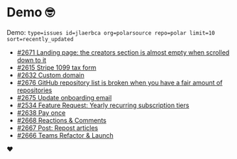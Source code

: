 # Demo 🤓

Demo: `type=issues id=jlaerbca org=polarsource repo=polar limit=10 sort=recently_updated`

<!-- POLAR type=issues id=jlaerbca org=polarsource repo=polar limit=10 sort=recently_updated -->

* [#2671 Landing page: the creators section is almost empty when scrolled down to it](https://github.com/polarsource/polar/issues/2671)
* [#2615 Stripe 1099 tax form](https://github.com/polarsource/polar/issues/2615)
* [#2632 Custom domain](https://github.com/polarsource/polar/issues/2632)
* [#2676 GitHub repository list is broken when you have a fair amount of repositories](https://github.com/polarsource/polar/issues/2676)
* [#2675 Update onboarding email](https://github.com/polarsource/polar/issues/2675)
* [#2534 Feature Request: Yearly recurring subscription tiers](https://github.com/polarsource/polar/issues/2534)
* [#2638 Pay once](https://github.com/polarsource/polar/issues/2638)
* [#2668 Reactions & Comments](https://github.com/polarsource/polar/issues/2668)
* [#2667 Post: Repost articles](https://github.com/polarsource/polar/issues/2667)
* [#2666 Teams Refactor & Launch](https://github.com/polarsource/polar/issues/2666)

<!-- POLAR-END id=jlaerbca -->

❤️